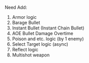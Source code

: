 Need Add:
1.	Armor logic
2.	Barage Bullet 
3.	Instant Bullet (Instant Chain Bullet)
4.	AOE Bullet Damage Overtime
5.	Poison and etc. logic (by 1 enemy)
6.	Select Target logic (async)
7.  Reflect logic
8.  Multishot weapon
